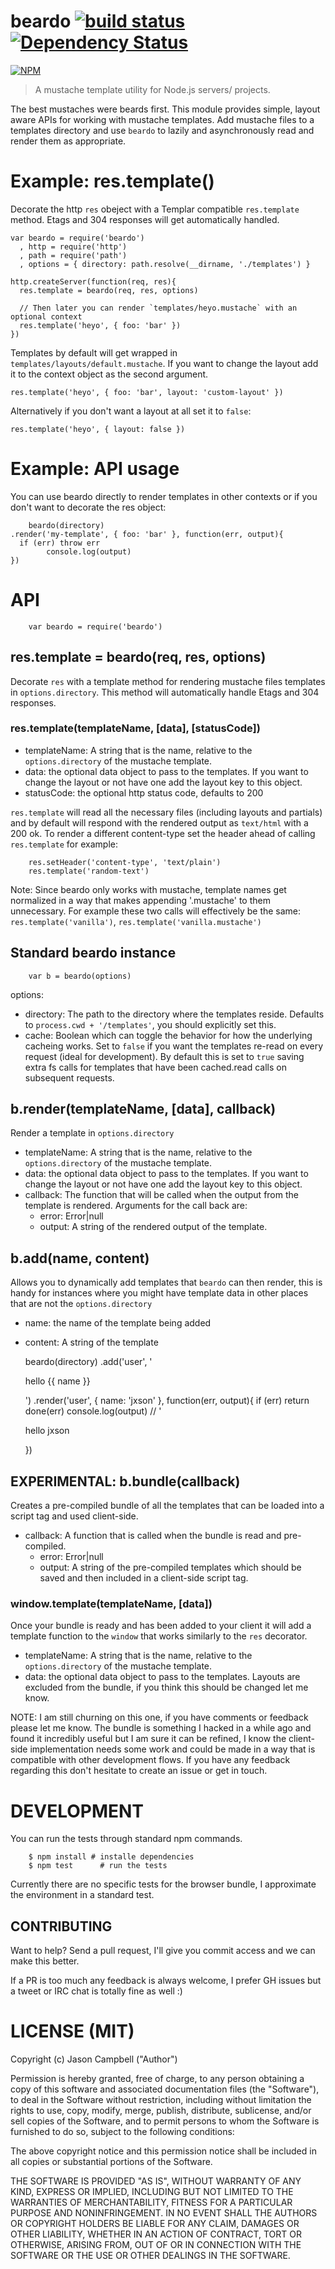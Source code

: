 # beardo [![build status](https://secure.travis-ci.org/jxson/beardo.png)](http://travis-ci.org/jxson/beardo) [![Dependency Status](https://david-dm.org/jxson/beardo.png)](https://david-dm.org/jxson/beardo)

[![NPM](https://nodei.co/npm/beardo.png)](https://nodei.co/npm/beardo/)

> A mustache template utility for Node.js servers/ projects.

The best mustaches were beards first. This module provides simple, layout aware APIs for working with mustache templates. Add mustache files to a templates directory and use `beardo` to lazily and asynchronously read and render them as appropriate.

# Example: res.template() 

Decorate the http `res` obeject with a Templar compatible `res.template` method. Etags and 304 responses will get automatically handled.

    var beardo = require('beardo')
      , http = require('http')
      , path = require('path')
      , options = { directory: path.resolve(__dirname, './templates') }

    http.createServer(function(req, res){
      res.template = beardo(req, res, options)

      // Then later you can render `templates/heyo.mustache` with an optional context
      res.template('heyo', { foo: 'bar' })
    })

Templates by default will get wrapped in `templates/layouts/default.mustache`. If you want to change the layout add it to the context object as the second argument.

    res.template('heyo', { foo: 'bar', layout: 'custom-layout' })

Alternatively if you don't want a layout at all set it to `false`:

    res.template('heyo', { layout: false })


# Example: API usage

You can use beardo directly to render templates in other contexts or if you don't want to decorate the res object:

		beardo(directory)
    .render('my-template', { foo: 'bar' }, function(err, output){
      if (err) throw err 
			console.log(output)
    })

# API

		var beardo = require('beardo')

## res.template = beardo(req, res, options)

Decorate `res` with a template method for rendering mustache files templates in `options.directory`. This method will automatically handle Etags and 304 responses.

### res.template(templateName, [data], [statusCode])

* templateName: A string that is the name, relative to the `options.directory` of the mustache template. 
* data: the optional data object to pass to the templates. If you want to change the layout or not have one add the layout key to this object.
* statusCode: the optional http status code, defaults to 200

`res.template` will read all the necessary files (including layouts and partials) and by default will respond with the rendered output as `text/html` with a 200 ok. To render a different content-type set the header ahead of calling `res.template` for example:

		res.setHeader('content-type', 'text/plain')
		res.template('random-text')

Note: Since beardo only works with mustache, template names get normalized in a way that makes appending '.mustache' to them unnecessary. For example these two calls will  effectively be the same: `res.template('vanilla')`, `res.template('vanilla.mustache')`

## Standard beardo instance

		var b = beardo(options)

options:

* directory: The path to the directory where the templates reside. Defaults to `process.cwd + '/templates'`, you should explicitly set this.
* cache: Boolean which can toggle the behavior for how the underlying cacheing works. Set to `false` if you want the templates re-read on every request (ideal for development). By default this is set to `true` saving extra fs calls for templates that have been cached.read calls on subsequent requests.

## b.render(templateName, [data], callback)

Render a template in `options.directory`

* templateName: A string that is the name, relative to the `options.directory` of the mustache template. 
* data: the optional data object to pass to the templates. If you want to change the layout or not have one add the layout key to this object.
* callback: The function that will be called when the output from the template is rendered. Arguments for the call back are:
	* error: Error|null
	* output: A string of the rendered output of the template.

## b.add(name, content)

Allows you to dynamically add templates that `beardo` can then render, this is handy for instances where you might have template data in other places that are not the `options.directory`

* name: the name of the template being added
* content: A string of the template

    beardo(directory)
    .add('user', '<p>hello {{ name }}</p>')
    .render('user', { name: 'jxson' }, function(err, output){
      if (err) return done(err)
			console.log(output)	// '<p>hello jxson</p>
    })

## EXPERIMENTAL: b.bundle(callback)

Creates a pre-compiled bundle of all the templates that can be loaded into a script tag and used client-side.

* callback: A function that is called when the bundle is read and pre-compiled.
	* error: Error|null
	* output: A string of the pre-compiled templates which should be saved and then included in a client-side script tag.

### window.template(templateName, [data])

Once your bundle is ready and has been added to your client it will add a template function to the `window` that works similarly to the `res` decorator.

* templateName: A string that is the name, relative to the `options.directory` of the mustache template. 
* data: the optional data object to pass to the templates. Layouts are excluded from the bundle, if you think this should be changed let me know.

NOTE: I am still churning on this one, if you have comments or feedback please let me know. The bundle is something I hacked in a while ago and found it incredibly useful but I am sure it can be refined, I know the client-side implementation needs some work and could be made in a way that is compatible with other development flows. If you have any feedback regarding this don't hesitate to create an issue or get in touch.

# DEVELOPMENT

You can run the tests through standard npm commands.

		$ npm install # installe dependencies 
		$ npm test 		# run the tests

Currently there are no specific tests for the browser bundle, I approximate the environment in a standard test.

## CONTRIBUTING

Want to help? Send a pull request, I'll give you commit access and we can make this better.

If a PR is too much any feedback is  always welcome, I prefer GH issues but a tweet or IRC chat is totally fine as well :)

# LICENSE (MIT)

Copyright (c) Jason Campbell ("Author")

Permission is hereby granted, free of charge, to any person obtaining a copy of this software and associated documentation files (the "Software"), to deal in the Software without restriction, including without limitation the rights to use, copy, modify, merge, publish, distribute, sublicense, and/or sell copies of the Software, and to permit persons to whom the Software is furnished to do so, subject to the following conditions:

The above copyright notice and this permission notice shall be included in all copies or substantial portions of the Software.

THE SOFTWARE IS PROVIDED "AS IS", WITHOUT WARRANTY OF ANY KIND, EXPRESS OR IMPLIED, INCLUDING BUT NOT LIMITED TO THE WARRANTIES OF MERCHANTABILITY, FITNESS FOR A PARTICULAR PURPOSE AND NONINFRINGEMENT. IN NO EVENT SHALL THE AUTHORS OR COPYRIGHT HOLDERS BE LIABLE FOR ANY CLAIM, DAMAGES OR OTHER LIABILITY, WHETHER IN AN ACTION OF CONTRACT, TORT OR OTHERWISE, ARISING FROM, OUT OF OR IN CONNECTION WITH THE SOFTWARE OR THE USE OR OTHER DEALINGS IN THE SOFTWARE.
